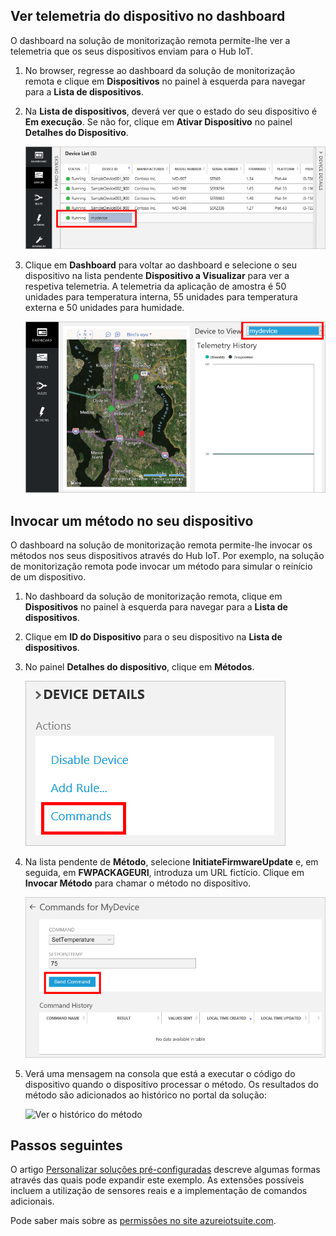 ## <a name="view-device-telemetry-in-the-dashboard"></a>Ver telemetria do dispositivo no dashboard
O dashboard na solução de monitorização remota permite-lhe ver a telemetria que os seus dispositivos enviam para o Hub IoT.

1. No browser, regresse ao dashboard da solução de monitorização remota e clique em **Dispositivos** no painel à esquerda para navegar para a **Lista de dispositivos**.
2. Na **Lista de dispositivos**, deverá ver que o estado do seu dispositivo é **Em execução**. Se não for, clique em **Ativar Dispositivo** no painel **Detalhes do Dispositivo**.
   
    ![Ver o estado do dispositivo][18]
3. Clique em **Dashboard** para voltar ao dashboard e selecione o seu dispositivo na lista pendente **Dispositivo a Visualizar** para ver a respetiva telemetria. A telemetria da aplicação de amostra é 50 unidades para temperatura interna, 55 unidades para temperatura externa e 50 unidades para humidade.
   
    ![Ver a telemetria do dispositivo][img-telemetry]

## <a name="invoke-a-method-on-your-device"></a>Invocar um método no seu dispositivo
O dashboard na solução de monitorização remota permite-lhe invocar os métodos nos seus dispositivos através do Hub IoT. Por exemplo, na solução de monitorização remota pode invocar um método para simular o reinício de um dispositivo.

1. No dashboard da solução de monitorização remota, clique em **Dispositivos** no painel à esquerda para navegar para a **Lista de dispositivos**.
2. Clique em **ID do Dispositivo** para o seu dispositivo na **Lista de dispositivos**.
3. No painel **Detalhes do dispositivo**, clique em **Métodos**.
   
    ![Métodos do dispositivo][13]
4. Na lista pendente de **Método**, selecione **InitiateFirmwareUpdate** e, em seguida, em **FWPACKAGEURI**, introduza um URL fictício. Clique em **Invocar Método** para chamar o método no dispositivo.
   
    ![Invocar um método de dispositivo][14]
   

5. Verá uma mensagem na consola que está a executar o código do dispositivo quando o dispositivo processar o método. Os resultados do método são adicionados ao histórico no portal da solução:

    ![Ver o histórico do método][img-method-history]

## <a name="next-steps"></a>Passos seguintes
O artigo [Personalizar soluções pré-configuradas][lnk-customize] descreve algumas formas através das quais pode expandir este exemplo. As extensões possíveis incluem a utilização de sensores reais e a implementação de comandos adicionais.

Pode saber mais sobre as [permissões no site azureiotsuite.com][lnk-permissions].

[13]: ./media/iot-suite-visualize-connecting/suite4.png
[14]: ./media/iot-suite-visualize-connecting/suite7-1.png
[18]: ./media/iot-suite-visualize-connecting/suite10.png
[img-telemetry]: ./media/iot-suite-visualize-connecting/telemetry.png
[img-method-history]: ./media/iot-suite-visualize-connecting/history.png
[lnk-customize]: ../articles/iot-suite/iot-suite-guidance-on-customizing-preconfigured-solutions.md
[lnk-permissions]: ../articles/iot-suite/iot-suite-permissions.md
